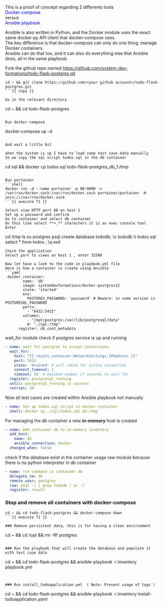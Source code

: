 This is a proof of concept regarding 2 differents tools  
<span style="color: blue;">Docker-compose</span>  
versus  
<span style="color: blue;">Ansible playbook</span>   

Ansible is also written in Python, and the Docker module uses the exact same docker-py API client that docker-compose uses.   
The key difference is that docker-compose can only do one thing: manage Docker containers.  
Ansible can do that too, and it can also do everything else that Ansible does, all in the same playbook.  


Fork the github repo named https://github.com/system-dev-formations/todo-flask-postgres.git
```
cd ~ && git clone https://github.com/<your github account>/todo-flask-postgres.git
```{{ copy }}

Go in the relevant directory 
```
cd ~ && cd todo-flask-postgres
```{{execute T1 }}

Run docker-compose 
```
docker-compose up -d 
```{{ execute T1 }}

And wait a little bit 

when the system is up I have to load some test case data manually
So we copy the sql script todos.sql in the db container  
```
cd sql && docker cp todos.sql todo-flask-postgres_db_1:/tmp 
```{{ execute T1 }}

Run portainer  
```shell
docker run -d --name portainer -p 80:9000 -v /var/run/docker.sock:/var/run/docker.sock portainer/portainer -H unix:///var/run/docker.sock 
```{{ execute T1 }}

Select view HTTP port 80 on host 1  
Set up a password and confirm   
Go to container and select db container   
On this line select **>_** characters it is an exec console tool   
Enter
``` 
cd /tmp 
ls 
su postgres 
psql
create database tododb; 
\c tododb 
\i todos.sql 
select * from todos ;
\q
exit 
```  
Check the application 
Select port to views on host 1 , enter 32500 

Now let have a look to the code in playbook.yml file 
Here is how a container is create using Ansible 
```yaml
 docker_container:
        name: 'db'
        image: systemdevformations/docker-postgres12
        state: 'started'
        env:
          POSTGRES_PASSWORD: 'password' # Beware: in some version is POSTGRESQL_PASSWORD
        ports:
          - "6432:5432"
        volumes:
          - "/opt/postgres:/var/lib/postgresql/data"
          #- "./sql:/tmp"
      register: db_cont_metadata
```
wait_for module check if postgres service is up and running 
```yaml
- name: wait for postgres to accept connections
  wait_for:
    host: "{{ result.container.NetworkSettings.IPAddress }}"
    port: 5432
    state: 'drained' # will check for active connection
    connect_timeout: 1
    timeout: 30  # maximum number of seconds to wait for
  register: postgresql_running
  until: postgresql_running is success
  retries: 10     
```
Now all test cases are created within Ansible playbook not manually
```yaml
- name: Set up todos.sql script in docker container
  shell: docker cp ./sql/todos.sql db:/tmp
```
For managing the db container a new **in-memory** host is created 
```yaml
- name: Add container db to in-memory inventory
  add_host:
    name: db
    ansible_connection: docker
  changed_when: false
```
check if the database exist in the container
usage raw module because there is no python interpreter in db container 
```yaml
- name: run command in container db
  delegate_to: db
  remote_user: postgres
  raw: psql -l | grep tododb | wc -l
  register: result 
```

### Stop and remove all containers with docker-compose
```
cd ~ && cd todo-flask-postgres && docker-compose down 
```{{ execute T1 }}

### Remove persistent data, this is for having a clean environment 
```
cd ~ && cd /opt && rm -Rf postgres 
```{{ execute T1 }}

### Run the playbook that will create the database and populate it with test case data 

```
cd ~ && cd todo-flask-postgres && ansible-playbook -i inventory playbook.yml 
```{{ execute T1 }}


### Run install_todoapplication.yml  ( Note: Present usage of tags )

```
cd ~ && cd todo-flask-postgres && ansible-playbook -i inventory install-todoapplication.yaml 
```{{ execute T1 }}


